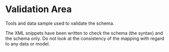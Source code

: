 # Validation Area  #

Tools and data sample used to validate the schema.

The XML snippets have been written to check the schema (the syntax) and the schema only. Do not look at the consistency of the mapping with regard to any data or model.
